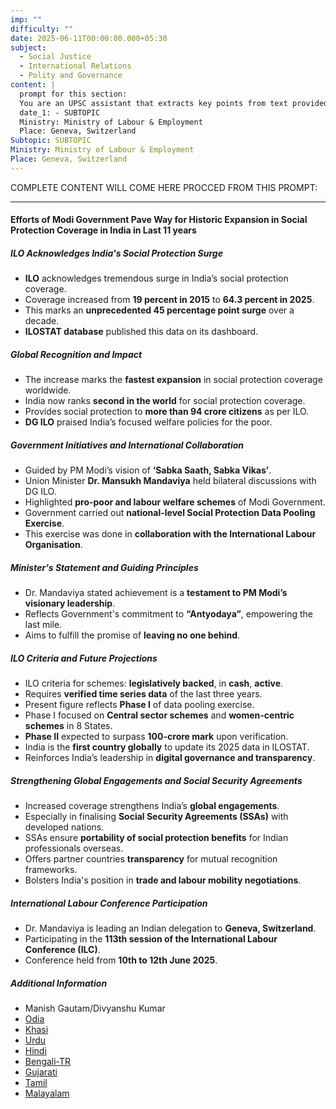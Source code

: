 ```yaml
---
imp: ""
difficulty: ""
date: 2025-06-11T00:00:00.000+05:30
subject:
  - Social Justice
  - International Relations
  - Polity and Governance
content: |
  prompt for this section:
  You are an UPSC assistant that extracts key points from text provided by the user. Output ONLY the key points without additional comments. ENSURE 100% FACTUAL CORRECTNESS. take out the 5 most important from exam perspective. keypoints in a way that it covers the complete content in bullet points, each bullet point not more than 12 words.
  date_1: - SUBTOPIC
  Ministry: Ministry of Labour & Employment
  Place: Geneva, Switzerland
Subtopic: SUBTOPIC
Ministry: Ministry of Labour & Employment
Place: Geneva, Switzerland
---
```


COMPLETE CONTENT WILL COME HERE PROCCED FROM THIS PROMPT:

---

#### Efforts of Modi Government Pave Way for Historic Expansion in Social Protection Coverage in India in Last 11 years

##### ILO Acknowledges India's Social Protection Surge
- **ILO** acknowledges tremendous surge in India’s social protection coverage.
- Coverage increased from **19 percent in 2015** to **64.3 percent in 2025**.
- This marks an **unprecedented 45 percentage point surge** over a decade.
- **ILOSTAT database** published this data on its dashboard.

##### Global Recognition and Impact
- The increase marks the **fastest expansion** in social protection coverage worldwide.
- India now ranks **second in the world** for social protection coverage.
- Provides social protection to **more than 94 crore citizens** as per ILO.
- **DG ILO** praised India’s focused welfare policies for the poor.

##### Government Initiatives and International Collaboration
- Guided by PM Modi’s vision of **‘Sabka Saath, Sabka Vikas’**.
- Union Minister **Dr. Mansukh Mandaviya** held bilateral discussions with DG ILO.
- Highlighted **pro-poor and labour welfare schemes** of Modi Government.
- Government carried out **national-level Social Protection Data Pooling Exercise**.
- This exercise was done in **collaboration with the International Labour Organisation**.

##### Minister's Statement and Guiding Principles
- Dr. Mandaviya stated achievement is a **testament to PM Modi’s visionary leadership**.
- Reflects Government's commitment to **“Antyodaya”**, empowering the last mile.
- Aims to fulfill the promise of **leaving no one behind**.

##### ILO Criteria and Future Projections
- ILO criteria for schemes: **legislatively backed**, in **cash**, **active**.
- Requires **verified time series data** of the last three years.
- Present figure reflects **Phase I** of data pooling exercise.
- Phase I focused on **Central sector schemes** and **women-centric schemes** in 8 States.
- **Phase II** expected to surpass **100-crore mark** upon verification.
- India is the **first country globally** to update its 2025 data in ILOSTAT.
- Reinforces India’s leadership in **digital governance and transparency**.

##### Strengthening Global Engagements and Social Security Agreements
- Increased coverage strengthens India’s **global engagements**.
- Especially in finalising **Social Security Agreements (SSAs)** with developed nations.
- SSAs ensure **portability of social protection benefits** for Indian professionals overseas.
- Offers partner countries **transparency** for mutual recognition frameworks.
- Bolsters India's position in **trade and labour mobility negotiations**.

##### International Labour Conference Participation
- Dr. Mandaviya is leading an Indian delegation to **Geneva, Switzerland**.
- Participating in the **113th session of the International Labour Conference (ILC)**.
- Conference held from **10th to 12th June 2025**.

##### Additional Information
- Manish Gautam/Divyanshu Kumar
- [Odia](https://pib.gov.in/PressReleasePage.aspx?PRID=2135838)
- [Khasi](https://pib.gov.in/PressReleasePage.aspx?PRID=2135778)
- [Urdu](https://pib.gov.in/PressReleasePage.aspx?PRID=2135604)
- [Hindi](https://pib.gov.in/PressReleasePage.aspx?PRID=2135622)
- [Bengali-TR](https://pib.gov.in/PressReleasePage.aspx?PRID=2135841)
- [Gujarati](https://pib.gov.in/PressReleasePage.aspx?PRID=2135661)
- [Tamil](https://pib.gov.in/PressReleasePage.aspx?PRID=2135654)
- [Malayalam](https://pib.gov.in/PressReleasePage.aspx?PRID=2135759)